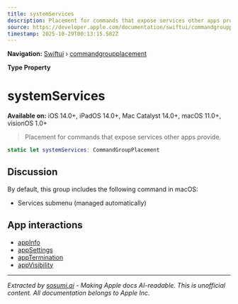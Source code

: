 ```yaml
---
title: systemServices
description: Placement for commands that expose services other apps provide.
source: https://developer.apple.com/documentation/swiftui/commandgroupplacement/systemservices
timestamp: 2025-10-29T00:13:15.582Z
---
```


**Navigation:** [Swiftui](/documentation/swiftui) › [commandgroupplacement](/documentation/swiftui/commandgroupplacement)

**Type Property**

# systemServices

**Available on:** iOS 14.0+, iPadOS 14.0+, Mac Catalyst 14.0+, macOS 11.0+, visionOS 1.0+

> Placement for commands that expose services other apps provide.

```swift
static let systemServices: CommandGroupPlacement
```

## Discussion

By default, this group includes the following command in macOS:

- Services submenu (managed automatically)

## App interactions

- [appInfo](/documentation/swiftui/commandgroupplacement/appinfo)
- [appSettings](/documentation/swiftui/commandgroupplacement/appsettings)
- [appTermination](/documentation/swiftui/commandgroupplacement/apptermination)
- [appVisibility](/documentation/swiftui/commandgroupplacement/appvisibility)

---

*Extracted by [sosumi.ai](https://sosumi.ai) - Making Apple docs AI-readable.*
*This is unofficial content. All documentation belongs to Apple Inc.*
